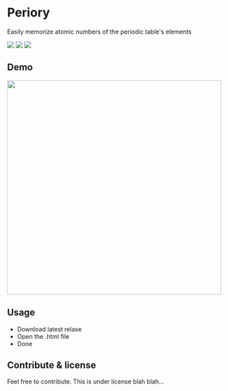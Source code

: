 # Periory
Easily memorize atomic numbers of the periodic table's elements

<img src="https://img.shields.io/badge/HTML-white?logo=html5"> <img src="https://img.shields.io/badge/CSS-red?logo=css3"> <img src="https://img.shields.io/badge/JAVASCRIPT-yellow?logo=javascript">

## Demo
<img src="https://github.com/RealRoti/Periory/assets/68821691/ed5bd670-0139-4c84-99c7-018264eb4068" width='500px'>

## Usage
- Download latest relase
- Open the .html file
- Done

## Contribute & license
Feel free to contribute. This is under license blah blah...
